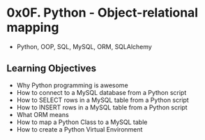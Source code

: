 # 0x0F. Python - Object-relational mapping
- Python, OOP, SQL, MySQL, ORM, SQLAlchemy

## Learning Objectives

- Why Python programming is awesome
- How to connect to a MySQL database from a Python script
- How to SELECT rows in a MySQL table from a Python script
- How to INSERT rows in a MySQL table from a Python script
- What ORM means
- How to map a Python Class to a MySQL table
- How to create a Python Virtual Environment
